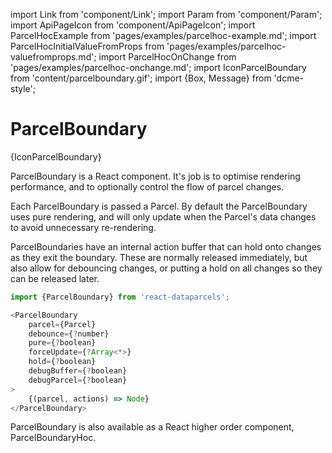import Link from 'component/Link';
import Param from 'component/Param';
import ApiPageIcon from 'component/ApiPageIcon';
import ParcelHocExample from 'pages/examples/parcelhoc-example.md';
import ParcelHocInitialValueFromProps from 'pages/examples/parcelhoc-valuefromprops.md';
import ParcelHocOnChange from 'pages/examples/parcelhoc-onchange.md';
import IconParcelBoundary from 'content/parcelboundary.gif';
import {Box, Message} from 'dcme-style';

# ParcelBoundary

<ApiPageIcon>{IconParcelBoundary}</ApiPageIcon>

ParcelBoundary is a React component. It's job is to optimise rendering performance, and to optionally control the flow of parcel changes.

Each ParcelBoundary is passed a Parcel. By default the ParcelBoundary uses pure rendering, and will only update when the Parcel's data changes to avoid unnecessary re-rendering.

ParcelBoundaries have an internal action buffer that can hold onto changes as they exit the boundary. These are normally released immediately, but also allow for debouncing changes, or putting a hold on all changes so they can be released later.

```js
import {ParcelBoundary} from 'react-dataparcels';
```

```js
<ParcelBoundary
    parcel={Parcel}
    debounce={?number}
    pure={?boolean}
    forceUpdate={?Array<*>}
    hold={?boolean}
    debugBuffer={?boolean}
    debugParcel={?boolean}
>
    {(parcel, actions) => Node}
</ParcelBoundary>
```

<Box modifier="margin">
    <Message>ParcelBoundary is also available as a React higher order component, <Link to="/api/ParcelBoundaryHoc">ParcelBoundaryHoc</Link>.</Message>
</Box>
